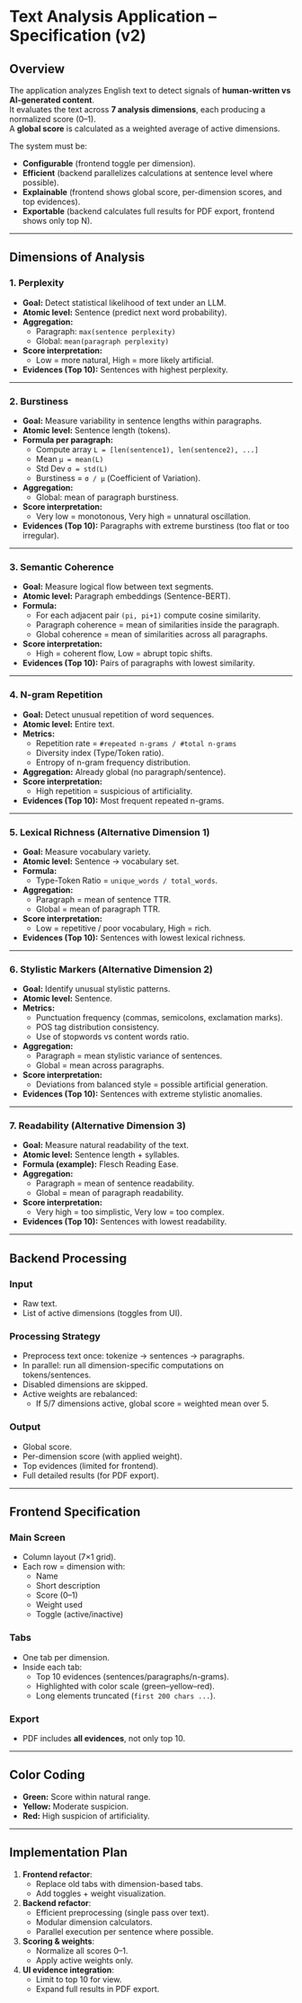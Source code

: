 
# Text Analysis Application – Specification (v2)

## Overview
The application analyzes English text to detect signals of **human-written vs AI-generated content**.  
It evaluates the text across **7 analysis dimensions**, each producing a normalized score (0–1).  
A **global score** is calculated as a weighted average of active dimensions.  

The system must be:
- **Configurable** (frontend toggle per dimension).  
- **Efficient** (backend parallelizes calculations at sentence level where possible).  
- **Explainable** (frontend shows global score, per-dimension scores, and top evidences).  
- **Exportable** (backend calculates full results for PDF export, frontend shows only top N).  

---

## Dimensions of Analysis

### 1. Perplexity
- **Goal:** Detect statistical likelihood of text under an LLM.  
- **Atomic level:** Sentence (predict next word probability).  
- **Aggregation:**  
  - Paragraph: `max(sentence perplexity)`  
  - Global: `mean(paragraph perplexity)`  
- **Score interpretation:**  
  - Low = more natural, High = more likely artificial.  
- **Evidences (Top 10):** Sentences with highest perplexity.  

---

### 2. Burstiness
- **Goal:** Measure variability in sentence lengths within paragraphs.  
- **Atomic level:** Sentence length (tokens).  
- **Formula per paragraph:**  
  - Compute array `L = [len(sentence1), len(sentence2), ...]`  
  - Mean `μ = mean(L)`  
  - Std Dev `σ = std(L)`  
  - Burstiness = `σ / μ` (Coefficient of Variation).  
- **Aggregation:**  
  - Global: mean of paragraph burstiness.  
- **Score interpretation:**  
  - Very low = monotonous, Very high = unnatural oscillation.  
- **Evidences (Top 10):** Paragraphs with extreme burstiness (too flat or too irregular).  

---

### 3. Semantic Coherence
- **Goal:** Measure logical flow between text segments.  
- **Atomic level:** Paragraph embeddings (Sentence-BERT).  
- **Formula:**  
  - For each adjacent pair `(pi, pi+1)` compute cosine similarity.  
  - Paragraph coherence = mean of similarities inside the paragraph.  
  - Global coherence = mean of similarities across all paragraphs.  
- **Score interpretation:**  
  - High = coherent flow, Low = abrupt topic shifts.  
- **Evidences (Top 10):** Pairs of paragraphs with lowest similarity.  

---

### 4. N-gram Repetition
- **Goal:** Detect unusual repetition of word sequences.  
- **Atomic level:** Entire text.  
- **Metrics:**  
  - Repetition rate = `#repeated n-grams / #total n-grams`  
  - Diversity index (Type/Token ratio).  
  - Entropy of n-gram frequency distribution.  
- **Aggregation:** Already global (no paragraph/sentence).  
- **Score interpretation:**  
  - High repetition = suspicious of artificiality.  
- **Evidences (Top 10):** Most frequent repeated n-grams.  

---

### 5. Lexical Richness (Alternative Dimension 1)
- **Goal:** Measure vocabulary variety.  
- **Atomic level:** Sentence → vocabulary set.  
- **Formula:**  
  - Type-Token Ratio = `unique_words / total_words`.  
- **Aggregation:**  
  - Paragraph = mean of sentence TTR.  
  - Global = mean of paragraph TTR.  
- **Score interpretation:**  
  - Low = repetitive / poor vocabulary, High = rich.  
- **Evidences (Top 10):** Sentences with lowest lexical richness.  

---

### 6. Stylistic Markers (Alternative Dimension 2)
- **Goal:** Identify unusual stylistic patterns.  
- **Atomic level:** Sentence.  
- **Metrics:**  
  - Punctuation frequency (commas, semicolons, exclamation marks).  
  - POS tag distribution consistency.  
  - Use of stopwords vs content words ratio.  
- **Aggregation:**  
  - Paragraph = mean stylistic variance of sentences.  
  - Global = mean across paragraphs.  
- **Score interpretation:**  
  - Deviations from balanced style = possible artificial generation.  
- **Evidences (Top 10):** Sentences with extreme stylistic anomalies.  

---

### 7. Readability (Alternative Dimension 3)
- **Goal:** Measure natural readability of the text.  
- **Atomic level:** Sentence length + syllables.  
- **Formula (example):** Flesch Reading Ease.  
- **Aggregation:**  
  - Paragraph = mean of sentence readability.  
  - Global = mean of paragraph readability.  
- **Score interpretation:**  
  - Very high = too simplistic, Very low = too complex.  
- **Evidences (Top 10):** Sentences with lowest readability.  

---

## Backend Processing

### Input
- Raw text.  
- List of active dimensions (toggles from UI).  

### Processing Strategy
- Preprocess text once: tokenize → sentences → paragraphs.  
- In parallel: run all dimension-specific computations on tokens/sentences.  
- Disabled dimensions are skipped.  
- Active weights are rebalanced:  
  - If 5/7 dimensions active, global score = weighted mean over 5.  

### Output
- Global score.  
- Per-dimension score (with applied weight).  
- Top evidences (limited for frontend).  
- Full detailed results (for PDF export).  

---

## Frontend Specification

### Main Screen
- Column layout (7×1 grid).  
- Each row = dimension with:  
  - Name  
  - Short description  
  - Score (0–1)  
  - Weight used  
  - Toggle (active/inactive)  

### Tabs
- One tab per dimension.  
- Inside each tab:  
  - Top 10 evidences (sentences/paragraphs/n-grams).  
  - Highlighted with color scale (green–yellow–red).  
  - Long elements truncated (`first 200 chars ...`).  

### Export
- PDF includes **all evidences**, not only top 10.  

---

## Color Coding
- **Green:** Score within natural range.  
- **Yellow:** Moderate suspicion.  
- **Red:** High suspicion of artificiality.  

---

## Implementation Plan
1. **Frontend refactor**:  
   - Replace old tabs with dimension-based tabs.  
   - Add toggles + weight visualization.  
2. **Backend refactor**:  
   - Efficient preprocessing (single pass over text).  
   - Modular dimension calculators.  
   - Parallel execution per sentence where possible.  
3. **Scoring & weights**:  
   - Normalize all scores 0–1.  
   - Apply active weights only.  
4. **UI evidence integration**:  
   - Limit to top 10 for view.  
   - Expand full results in PDF export.  
